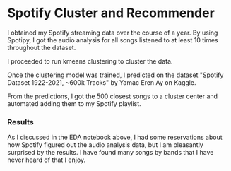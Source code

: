 # Spotify Cluster and Recommender
I obtained my Spotify streaming data over the course of a year. By using Spotipy, I got the audio analysis for all songs listened to at least 10 times throughout the dataset.

I proceeded to run kmeans clustering to cluster the data.

Once the clustering model was trained, I predicted on the dataset "Spotify Dataset 1922-2021, ~600k Tracks" by Yamac Eren Ay on Kaggle.

From the predictions, I got the 500 closest songs to a cluster center and automated adding them to my Spotify playlist.

### Results
As I discussed in the EDA notebook above, I had some reservations about how Spotify figured out the audio analysis data, but I am pleasantly surprised by the results. I have found many songs by bands that I have never heard of that I enjoy.


